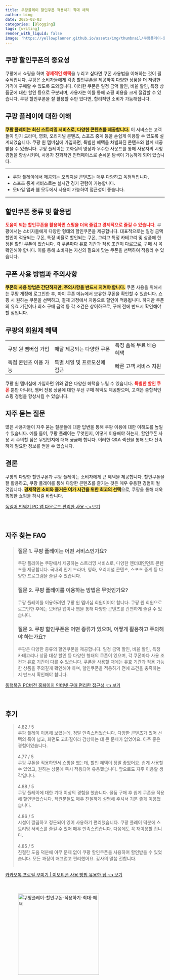```yaml
---
title: 쿠팡플레이 할인쿠폰 적용하기 최대 혜택
author: bing
date: 2025-02-03
categories: [Blogging]
tags: [writing]
render_with_liquid: false
image: 'https://yellowplanner.github.io/assets/img/thumbnail/쿠팡플레이-할인쿠폰-적용하기-최대-혜택.webp'
---
```



<h2 id='쿠팡 할인쿠폰의 중요성'>쿠팡 할인쿠폰의 중요성</h2>

<p>쿠팡에서 쇼핑을 하며 <b><span style="color: #ee2323;">경제적인 혜택</span></b>을 누리고 싶다면 쿠폰 사용법을 이해하는 것이 필수적입니다. 쿠팡은 소비자들에게 각종 할인쿠폰을 제공하여 다양한 상품을 더 저렴한 가격에 구매할 수 있도록 도와줍니다. 이러한 쿠폰은 일정 금액 할인, 비율 할인, 특정 상품군에 대한 할인 등으로 구분되며, 사용자는 이를 통해 쇼핑 비용을 크게 절감할 수 있습니다. 쿠팡 할인쿠폰을 잘 활용할 수만 있다면, 합리적인 소비가 가능해집니다.</p>

<h2 id='쿠팡 플레이에 대한 이해'>쿠팡 플레이에 대한 이해</h2>

<p><b><span style="background-color: #ffe066;">쿠팡 플레이는 최신 스트리밍 서비스로, 다양한 콘텐츠를 제공합니다.</span></b> 이 서비스는 고객들이 인기 드라마, 영화, 오리지널 콘텐츠, 스포츠 중계 등을 손쉽게 이용할 수 있도록 설계되었습니다. 쿠팡 원 멤버십에 가입하면, 특별한 혜택을 차별화된 콘텐츠와 함께 제공받을 수 있습니다. 쿠팡 플레이는 고화질의 영상과 우수한 사운드를 통해 사용자의 시청 경험을 향상시키며, 사용자 친화적인 인터페이스로 손쉬운 탐색이 가능하게 되어 있습니다.</p>

<hr />

<ul>
    <li>쿠팡 플레이에서 제공되는 오리지널 콘텐츠는 매우 다양하고 독점적입니다.</li>
    <li>스포츠 중계 서비스로는 실시간 경기 관람이 가능합니다.</li>
    <li>모바일 앱과 웹 모두에서 사용이 가능하여 접근성이 좋습니다.</li>
</ul>

<hr />

<h2 id='할인쿠폰 종류 및 활용법'>할인쿠폰 종류 및 활용법</h2>

<p><b><span style="color: #ee2323;">도움이 되는 할인쿠폰을 활용하면 쇼핑을 더욱 즐겁고 경제적으로 즐길 수 있습니다.</span></b> 쿠팡에서는 소비자들에게 다양한 형태의 할인쿠폰을 제공합니다. 대표적으로는 일정 금액 할인이 적용되는 쿠폰, 특정 비율로 할인되는 쿠폰, 그리고 특정 카테고리 및 상품에 한정된 할인 쿠폰이 있습니다. 각 쿠폰마다 유효 기간과 적용 조건이 다르므로, 구매 시 꼭 확인해야 합니다. 이를 통해 소비자는 자신의 필요에 맞는 쿠폰을 선택하여 적용리 수 있습니다.</p>

<h2 id='쿠폰 사용 방법과 주의사항'>쿠폰 사용 방법과 주의사항</h2>

<p><b><span style="background-color: #ffe066;">쿠폰의 사용 방법은 간단하지만, 주의사항을 반드시 지켜야 합니다.</span></b> 쿠폰 사용을 위해서는 쿠팡 계정에 로그인한 후, 마이 쿠폰 메뉴에서 보유한 쿠폰을 확인할 수 있습니다. 쇼핑 시 원하는 쿠폰을 선택하고, 결제 과정에서 자동으로 할인이 적용됩니다. 하지만 쿠폰의 유효 기간이나 최소 구매 금액 등 각 조건은 상이하므로, 구매 전에 반드시 확인해야 할 점입니다.</p>

<h2 id='쿠팡의 회원제 혜택'>쿠팡의 회원제 혜택</h2>

<table>
    <tr>
        <td>쿠팡 원 멤버십 가입</td>
        <td>매달 제공되는 다양한 쿠폰</td>
        <td>특정 품목 무료 배송 혜택</td>
    </tr>
    <tr>
        <td>독점 콘텐츠 이용 가능</td>
        <td>특별 세일 및 프로모션에 접근</td>
        <td>빠른 고객 서비스 지원</td>
    </tr>
</table>

<p>쿠팡 원 멤버십에 가입하면 위와 같은 다양한 혜택을 누릴 수 있습니다. <b><span style="color: #ee2323;">특별한 할인 쿠폰</span></b> 뿐만 아니라, 멤버 전용 상품에 대한 우선 구매 혜택도 제공받으며, 고객은 종합적인 쇼핑 경험을 향상시킬 수 있습니다.</p>

<h2 id='자주 묻는 질문'>자주 묻는 질문</h2>

<p>많은 사용자들이 자주 묻는 질문들에 대한 답변을 통해 쿠팡 이용에 대한 이해도를 높일 수 있습니다. 예를 들어, 쿠팡 플레이는 무엇인지, 어떻게 이용해야 하는지, 할인쿠폰 사용 시 주의할 점은 무엇인지에 대해 궁금해 합니다. 이러한 Q&A 섹션을 통해 보다 신속하게 필요한 정보를 얻을 수 있습니다.</p>

<h2 id='결론'>결론</h2>

<p>쿠팡의 다양한 할인쿠폰과 쿠팡 플레이는 소비자에게 큰 혜택을 제공합니다. 할인쿠폰을 잘 활용하고, 쿠팡 플레이를 통해 다양한 콘텐츠를 즐기는 것은 매우 유용한 경험이 될 것입니다. <b><span style="background-color: #ffe066;">경제적인 소비와 즐거운 여가 시간을 위한 최고의 선택</span></b>으로, 쿠팡을 통해 더욱 똑똑한 쇼핑을 하시길 바랍니다.</p>


<p><a class="click-button" title="독일어 번역기 PC 앱 다운로드 편리한 사용" href="https://yellowplanner.github.io/posts/%EB%8F%85%EC%9D%BC%EC%96%B4-%EB%B2%88%EC%97%AD%EA%B8%B0-PC-%EC%95%B1-%EB%8B%A4%EC%9A%B4%EB%A1%9C%EB%93%9C-%ED%8E%B8%EB%A6%AC%ED%95%9C-%EC%82%AC%EC%9A%A9/" rel="dofollow">독일어 번역기 PC 앱 다운로드 편리한 사용 👈 보기</a></p><br>
<h2 id='자주_찾는_FAQ'>자주 찾는 FAQ</h2>
<div itemscope="" itemtype="https://schema.org/FAQPage"> 
<blockquote> 
<div itemscope="" itemprop="mainEntity" itemtype="https://schema.org/Question"> 
<h3 itemprop="name">질문 1. 쿠팡 플레이는 어떤 서비스인가요?</h3> 
<div itemscope="" itemprop="acceptedAnswer" itemtype="https://schema.org/Answer"> 
<span itemprop="text"> 
<p>쿠팡 플레이는 쿠팡에서 제공하는 스트리밍 서비스로, 다양한 엔터테인먼트 콘텐츠를 제공합니다. 국내외 인기 드라마, 영화, 오리지널 콘텐츠, 스포츠 중계 등 다양한 프로그램을 즐길 수 있습니다.</p> 
</span> 
</div> 
</div> 
<div itemscope="" itemprop="mainEntity" itemtype="https://schema.org/Question"> 
<h3 itemprop="name">질문 2. 쿠팡 플레이를 이용하는 방법은 무엇인가요?</h3> 
<div itemscope="" itemprop="acceptedAnswer" itemtype="https://schema.org/Answer"> 
<span itemprop="text"> 
<p>쿠팡 플레이를 이용하려면 쿠팡 원 멤버십 회원이어야 합니다. 쿠팡 원 회원으로 로그인한 후에는 모바일 앱이나 웹을 통해 다양한 콘텐츠를 간편하게 즐길 수 있습니다.</p> 
</span> 
</div> 
</div> 
<div itemscope="" itemprop="mainEntity" itemtype="https://schema.org/Question"> 
<h3 itemprop="name">질문 3. 쿠팡 할인쿠폰은 어떤 종류가 있으며, 어떻게 활용하고 주의해야 하는가요?</h3> 
<div itemscope="" itemprop="acceptedAnswer" itemtype="https://schema.org/Answer"> 
<span itemprop="text"> 
<p>쿠팡은 다양한 종류의 할인쿠폰을 제공합니다. 일정 금액 할인, 비율 할인, 특정 카테고리나 상품 대상 할인 등 다양한 형태의 쿠폰이 있으며, 각 쿠폰마다 사용 조건과 유효 기간이 다를 수 있습니다. 쿠폰을 사용할 때에는 유효 기간과 적용 가능한 상품을 주의깊게 확인해야 하며, 할인쿠폰을 적용하기 전에 조건을 충족하는지 반드시 확인해야 합니다.</p> 
</span> 
</div> 
</div> 
</blockquote> 
</div>
<p><a class="click-button" title="동행복권 PC버전 홈페이지 인터넷 구매 편리한 접근성" href="https://yellowplanner.github.io/posts/%EB%8F%99%ED%96%89%EB%B3%B5%EA%B6%8C-PC%EB%B2%84%EC%A0%84-%ED%99%88%ED%8E%98%EC%9D%B4%EC%A7%80-%EC%9D%B8%ED%84%B0%EB%84%B7-%EA%B5%AC%EB%A7%A4-%ED%8E%B8%EB%A6%AC%ED%95%9C-%EC%A0%91%EA%B7%BC%EC%84%B1/" rel="dofollow">동행복권 PC버전 홈페이지 인터넷 구매 편리한 접근성 👈 보기</a></p><br>
<h2 id='후기'>후기</h2>
<div itemscope itemtype="https://schema.org/Product">
  <blockquote>
  <div itemprop="review" itemscope itemtype="https://schema.org/Review">
      <div itemprop="reviewRating" itemscope itemtype="https://schema.org/Rating"> <span itemprop="ratingValue">4.82</span> / <span itemprop="bestRating">5</span> </div>
      <span itemprop="reviewBody">쿠팡 플레이 이용해 보았는데, 정말 만족스러웠습니다. 다양한 콘텐츠가 있어 선택의 폭이 넓고, 화면도 고화질이라 감상하는 데 큰 문제가 없었어요. 아주 좋은 경험이었습니다.</span>
  </div>
  <br>
  <div itemprop="review" itemscope itemtype="https://schema.org/Review">
      <div itemprop="reviewRating" itemscope itemtype="https://schema.org/Rating"> <span itemprop="ratingValue">4.77</span> / <span itemprop="bestRating">5</span> </div>
      <span itemprop="reviewBody">쿠팡 쿠폰을 적용하면서 쇼핑을 했는데, 할인 혜택이 정말 좋았어요. 쉽게 사용할 수 있었고, 원하는 상품에 즉시 적용되어 유용했습니다. 앞으로도 자주 이용할 생각입니다.</span>
  </div>
  <br>
  <div itemprop="review" itemscope itemtype="https://schema.org/Review">
      <div itemprop="reviewRating" itemscope itemtype="https://schema.org/Rating"> <span itemprop="ratingValue">4.88</span> / <span itemprop="bestRating">5</span> </div>
      <span itemprop="reviewBody">쿠팡 플레이에 대한 기대 이상의 경험을 했습니다. 물품 구매 후 쉽게 쿠폰을 적용해 할인받았습니다. 직원분들도 매우 친절하게 설명해 주셔서 기분 좋게 이용했습니다.</span>
  </div>
  <br>
  <div itemprop="review" itemscope itemtype="https://schema.org/Review">
      <div itemprop="reviewRating" itemscope itemtype="https://schema.org/Rating"> <span itemprop="ratingValue">4.86</span> / <span itemprop="bestRating">5</span> </div>
      <span itemprop="reviewBody">시설이 깔끔하고 정돈되어 있어 사용하기 편리했습니다. 쿠팡 플레이 덕분에 스트리밍 서비스를 즐길 수 있어 매우 만족스럽습니다. 다음에도 꼭 재이용할 겁니다.</span>
  </div>
  <br>
  <div itemprop="review" itemscope itemtype="https://schema.org/Review">
      <div itemprop="reviewRating" itemscope itemtype="https://schema.org/Rating"> <span itemprop="ratingValue">4.85</span> / <span itemprop="bestRating">5</span> </div>
      <span itemprop="reviewBody">친절한 도움 덕분에 아무 문제 없이 쿠팡 할인쿠폰을 사용하여 할인받을 수 있었습니다. 모든 과정이 매끄럽고 편리했어요. 감사의 말씀 전합니다.</span>
  </div>
  <br>
  </blockquote>
</div>
<p><a class="click-button" title="카카오톡 프로필 꾸미기 | 이모티콘 사용 방법 유용한 팁" href="https://yellowplanner.github.io/posts/%EC%B9%B4%EC%B9%B4%EC%98%A4%ED%86%A1-%ED%94%84%EB%A1%9C%ED%95%84-%EA%BE%B8%EB%AF%B8%EA%B8%B0-%EC%9D%B4%EB%AA%A8%ED%8B%B0%EC%BD%98-%EC%82%AC%EC%9A%A9-%EB%B0%A9%EB%B2%95-%EC%9C%A0%EC%9A%A9%ED%95%9C-%ED%8C%81/" rel="dofollow">카카오톡 프로필 꾸미기 | 이모티콘 사용 방법 유용한 팁 👈 보기</a></p><br>
<figure class="image"><img src="https://yellowplanner.github.io/assets/img/thumbnail/쿠팡플레이-할인쿠폰-적용하기-최대-혜택.webp" alt="쿠팡플레이-할인쿠폰-적용하기-최대-혜택" width="256" height="256"></figure>